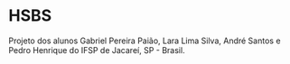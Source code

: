 # HSBS
 Projeto dos alunos Gabriel Pereira Paião, Lara Lima Silva, André Santos e Pedro Henrique do IFSP de Jacareí, SP - Brasil.
